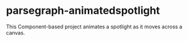 # parsegraph-animatedspotlight

This Component-based project animates a spotlight as it moves across a canvas.
